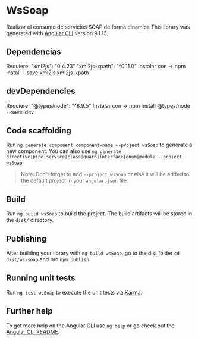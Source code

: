 # WsSoap
Realizar el consumo de servicios SOAP de forma dinamica
This library was generated with [Angular CLI](https://github.com/angular/angular-cli) version 9.1.13.

## Dependencias
Requiere:
"xml2js": "0.4.23"
"xml2js-xpath": "^0.11.0"
Instalar con -> npm install --save xml2js xml2js-xpath

## devDependencies
Requiere:
"@types/node": "^8.9.5"
Instalar con -> npm install @types/node --save-dev

## Code scaffolding

Run `ng generate component component-name --project wsSoap` to generate a new component. You can also use `ng generate directive|pipe|service|class|guard|interface|enum|module --project wsSoap`.
> Note: Don't forget to add `--project wsSoap` or else it will be added to the default project in your `angular.json` file. 

## Build

Run `ng build wsSoap` to build the project. The build artifacts will be stored in the `dist/` directory.

## Publishing

After building your library with `ng build wsSoap`, go to the dist folder `cd dist/ws-soap` and run `npm publish`.

## Running unit tests

Run `ng test wsSoap` to execute the unit tests via [Karma](https://karma-runner.github.io).

## Further help

To get more help on the Angular CLI use `ng help` or go check out the [Angular CLI README](https://github.com/angular/angular-cli/blob/master/README.md).

